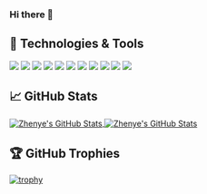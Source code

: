 ### Hi there 👋

<!--
**luobozz/luobozz** is a ✨ _special_ ✨ repository because its `README.md` (this file) appears on your GitHub profile.

Here are some ideas to get you started:

- 🔭 I’m currently working on ...
- 🌱 I’m currently learning ...
- 👯 I’m looking to collaborate on ...
- 🤔 I’m looking for help with ...
- 💬 Ask me about ...
- 📫 How to reach me: ...
- 😄 Pronouns: ...
- ⚡ Fun fact: ...
-->


## 🔧 Technologies & Tools

![](https://img.shields.io/badge/OS-Linux-informational?logo=linux&logoColor=white&color=2775b6)
![](https://img.shields.io/badge/OS-Windows-informational?logo=windows&logoColor=white&color=2775b6)
![](https://img.shields.io/badge/Editor-VS_Code-informational?logo=visual-studio-code&logoColor=white&color=2775b6)
![](https://img.shields.io/badge/Editor-IntelliJ_IDEA-informational?logo=IntelliJ-IDEA&logoColor=white&color=2775b6)
![](https://img.shields.io/badge/Terminal-Hyper-informational?logo=Hyper&logoColor=white&color=2775b6)
![](https://img.shields.io/badge/Code-Java-informational?&logo=Java&logoColor=white&color=2775b6)
![](https://img.shields.io/badge/Code-JavaScript-informational?&logo=javascript&logoColor=white&color=2775b6)
![](https://img.shields.io/badge/Code-Python-informational?&logo=python&logoColor=white&color=2775b6)
![](https://img.shields.io/badge/Code-Vue-informational?&logo=Vue.js&logoColor=white&color=2775b6)
![](https://img.shields.io/badge/Shell-Bash-informational?&logo=gnu-bash&logoColor=white&color=2775b6)
![](https://img.shields.io/badge/Tools-Docker-informational?&logo=docker&logoColor=white&color=2775b6)


## &#x1f4c8; GitHub Stats

<a href="https://github.com/luobozz/luobozz">
  <img align="center" src="https://github-readme-stats.vercel.app/api/top-langs/?username=luobozz&hide=c%2B%2B,c,html&title_color=6aa6f8&text_color=8a919a&icon_color=6aa6f8&bg_color=4a4035" alt="Zhenye's GitHub Stats" />
</a>

<a href="https://github.com/luobozz/luobozz">
  <img align="center" src="https://github-readme-stats.vercel.app/api?username=luobozz&show_icons=true&line_height=27&count_private=true&title_color=6aa6f8&text_color=8a919a&icon_color=6aa6f8&bg_color=4a4035" alt="Zhenye's GitHub Stats" />
</a>

## 🏆 GitHub Trophies

[![trophy](https://github-profile-trophy.vercel.app/?username=luobozz&theme=nord&column=7)](https://github.com/luobozz/github-profile-trophy)
